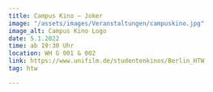 ```yaml
---
title: Campus Kino – Joker
image: "/assets/images/Veranstaltungen/campuskino.jpg"
image_alt: Campus Kino Logo
date: 5.1.2022
time: ab 19:30 Uhr
location: WH G 001 & 002
link: https://www.unifilm.de/studentenkinos/Berlin_HTW
tag: htw

---
```


